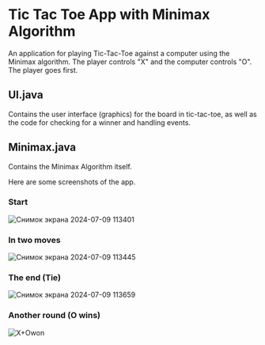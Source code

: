 # Tic Tac Toe App with Minimax Algorithm  

An application for playing Tic-Tac-Toe against a computer using the Minimax algorithm. The player controls "X" and the computer controls "O". The player goes first.

## UI.java  
Contains the user interface (graphics) for the board in tic-tac-toe, as well as the code for checking for a winner and handling events.  

## Minimax.java  
Contains the Minimax Algorithm itself.  

Here are some screenshots of the app.

### Start
![Снимок экрана 2024-07-09 113401](https://github.com/minLeya/TicTacToeAppMinimax/assets/108834527/db91ca57-3abf-470d-97d6-2e1d50478916)

### In two moves
![Снимок экрана 2024-07-09 113445](https://github.com/minLeya/TicTacToeAppMinimax/assets/108834527/0c64039e-c1aa-4ea1-98a6-a33e35c32d00)

### The end (Tie)
![Снимок экрана 2024-07-09 113659](https://github.com/minLeya/TicTacToeAppMinimax/assets/108834527/3ae5ee9d-110c-45a4-aa78-b90575642432)

### Another round (O wins)
![X+Owon](https://github.com/minLeya/TicTacToeAppMinimax/assets/108834527/d0cc1614-0fb5-47cd-a3d6-cc6034ed7ace)
